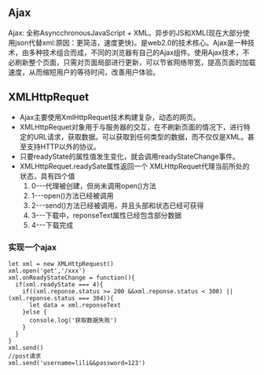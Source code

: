 ## Ajax

Ajax: 全称AsyncchronousJavaScript + XML。异步的JS和XML(现在大部分使用json代替xml:原因：更简洁，速度更快)。是web2.0的技术核心。Ajax是一种技术，由多种技术组合而成，不同的浏览器有自己的Ajax组件。使用Ajax技术，不必刷新整个页面，只需对页面局部进行更新，可以节省网络带宽，提高页面的加载速度，从而缩短用户的等待时间，改善用户体验。

## XMLHttpRequet

- Ajax主要使用XmlHttpRequet技术构建复杂，动态的网页。
- XMLHttpRequet对象用于与服务器的交互，在不刷新页面的情况下，进行特定的URL请求，获取数据。可以获取到任何类型的数据，而不仅仅是XML。甚至支持HTTP以外的协议。
- 只要readyState的属性值发生变化，就会调用readyStateChange事件。
- XMLHttpRequet.readySate属性返回一个 XMLHttpRequet代理当前所处的状态，具有四个值
  1. 0---代理被创建，但尚未调用open()方法
  2. 1---open()方法已经被调用
  3. 2---send()方法已经被调用，并且头部和状态已经可获得
  4. 3---下载中，reponseText属性已经包含部分数据
  5. 4---下载完成

### 实现一个ajax

```
let xml = new XMLHttpRequest()
xml.open('get','/xxx')
xml.onReadyStateChange = function(){
  if(xml.readyState === 4){
    if((xml.reponse.status >= 200 &&xml.reponse.status < 300) ||(xml.reponse.status === 304)){
      let data = xml.reponseText
    }else {
      console.log('获取数据失败')
    }
  }
}
xml.send()
//post请求
xml.send('username=lili&&password=123')
```


